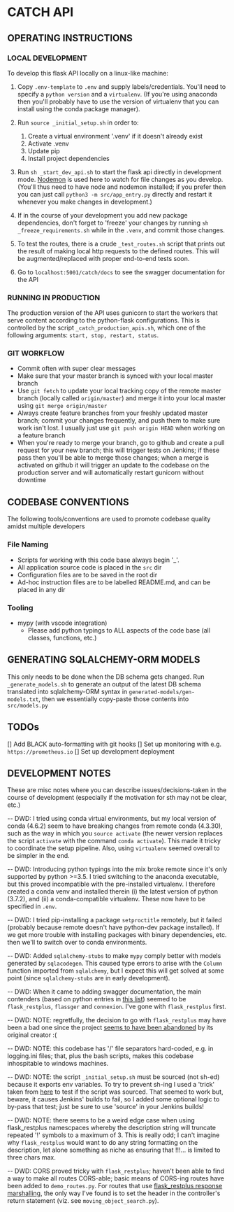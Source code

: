 # CATCH API

## OPERATING INSTRUCTIONS

### LOCAL DEVELOPMENT

To develop this flask API locally on a linux-like machine:

1. Copy `.env-template` to `.env` and supply labels/credentials. You'll need to specify a `python version` and a `virtualenv`. (If you're using anaconda then you'll probably have to use the version of virtualenv that you can install using the conda package manager).

2. Run `source _initial_setup.sh` in order to:

    1. Create a virtual environment '.venv' if it doesn't already exist
    2. Activate .venv
    3. Update pip
    4. Install project dependencies

3. Run `sh _start_dev_api.sh` to start the flask api directly in development mode. [Nodemon](https://www.npmjs.com/package/nodemon) is used here to watch for file changes as you develop. (You'll thus need to have node and nodemon installed; if you prefer then you can just call `python3 -m src/app_entry.py` directly and restart it whenever you make changes in development.)

4. If in the course of your development you add new package dependencies, don't forget to 'freeze' your changes by running `sh _freeze_requirements.sh` while in the `.venv`, and commit those changes.

5. To test the routes, there is a crude `_test_routes.sh` script that prints out the result of making local http requests to the defined routes. This will be augmented/replaced with proper end-to-end tests soon.

6. Go to `localhost:5001/catch/docs` to see the swagger documentation for the API

### RUNNING IN PRODUCTION

The production version of the API uses gunicorn to start the workers that serve content according to the python-flask configurations. This is controlled by the script `_catch_production_apis.sh`, which one of the following arguments: `start, stop, restart, status`.

### GIT WORKFLOW

-   Commit often with super clear messages
-   Make sure that your master branch is synced with your local master branch
-   Use `git fetch` to update your local tracking copy of the remote master branch (locally called `origin/master`) and merge it into your local master using `git merge origin/master`
-   Always create feature branches from your freshly updated master branch; commit your changes frequently, and push them to make sure work isn't lost. I usually just use `git push origin HEAD` when working on a feature branch
-   When you're ready to merge your branch, go to github and create a pull request for your new branch; this will trigger tests on Jenkins; if these pass then you'll be able to merge those changes; when a merge is activated on github it will trigger an update to the codebase on the production server and will automatically restart gunicorn without downtime

## CODEBASE CONVENTIONS

The following tools/conventions are used to promote codebase quality amidst multiple developers

### File Naming

-   Scripts for working with this code base always begin '\_'.
-   All application source code is placed in the `src` dir
-   Configuration files are to be saved in the root dir
-   Ad-hoc instruction files are to be labelled README.md, and can be placed in any dir

### Tooling

-   mypy (with vscode integration)
    -   Please add python typings to ALL aspects of the code base (all classes, functions, etc.)

## GENERATING SQLALCHEMY-ORM MODELS

This only needs to be done when the DB schema gets changed. Run `_generate_models.sh` to generate an output of the latest DB schema translated into sqlalchemy-ORM syntax in `generated-models/gen-models.txt`, then we essentially copy-paste those contents into `src/models.py`

## TODOs

[] Add BLACK auto-formatting with git hooks
[] Set up monitoring with e.g. `https://prometheus.io`
[] Set up development deployment

## DEVELOPMENT NOTES

These are misc notes where you can describe issues/decisions-taken in the course of development (especially if the motivation for sth may not be clear, etc.)

-- DWD: I tried using conda virtual environments, but my local version of conda (4.6.2) seem to have breaking changes from remote conda (4.3.30), such as the way in which you `source activate` (the newer version replaces the script `activate` with the command `conda activate`). This made it tricky to coordinate the setup pipeline. Also, using `virtualenv` seemed overall to be simpler in the end.

-- DWD: Introducing python typings into the mix broke remote since it's only supported by python >=3.5. I tried switching to the anaconda executable, but this proved incompatible with the pre-installed virtualenv. I therefore created a conda venv and installed therein (i) the latest version of python (3.7.2), and (ii) a conda-compatible virtualenv. These now have to be specified in `.env`.

-- DWD: I tried pip-installing a package `setproctitle` remotely, but it failed (probably because remote doesn't have python-dev package installed). If we get more trouble with installing packages with binary dependencies, etc. then we'll to switch over to conda environments.

-- DWD: Added `sqlalchemy-stubs` to make `mypy` comply better with models generated by `sqlacodegen`. This caused type errors to arise with the `Column` function imported from `sqlalchemy`, but I expect this will get solved at some point (since `sqlalchemy-stubs` are in early development).

-- DWD: When it came to adding swagger documentation, the main contenders (based on python entries in [this list](https://swagger.io/tools/open-source/open-source-integrations/)) seemed to be `flask_restplus`, `flassger` and `connexion`. I've gone with `flask_restplus` first.

-- DWD: NOTE: regretfully, the decision to go with `flask_restplus` may have been a bad one since the project [seems to have been abandoned](https://github.com/noirbizarre/flask-restplus/issues/593) by its original creator :(

-- DWD: NOTE: this codebase has '/' file separators hard-coded, e.g. in logging.ini files; that, plus the bash scripts, makes this codebase inhospitable to windows machines.

-- DWD: NOTE: the script `_initial_setup.sh` must be sourced (not sh-ed) because it exports env variables. To try to prevent sh-ing I used a 'trick' taken from [here](https://stackoverflow.com/a/47613477/8620332) to test if the script was sourced. That seemed to work but, beware, it causes Jenkins' builds to fail, so I added some optional logic to by-pass that test; just be sure to use 'source' in your Jenkins builds!

-- DWD: NOTE: there seems to be a weird edge case when using flask_restplus namescpaces whereby the description string will truncate repeated '!' symbols to a maximum of 3. This is really odd; I can't imagine why `flask_restplus` would want to do any string formatting on the description, let alone something as niche as ensuring that !!!... is limited to three chars max.

-- DWD: CORS proved tricky with `flask_restplus`; haven't been able to find a way to make all routes CORS-able; basic means of CORS-ing routes have been added to `demo_routes.py`. For routes that use [flask_restplus response marshalling](https://flask-restplus.readthedocs.io/en/stable/marshalling.html), the only way I've found is to set the header in the controller's return statement (viz. see `moving_object_search.py`).
